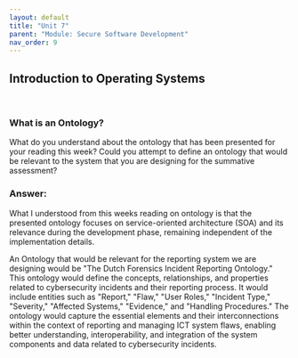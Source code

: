 ```yaml
---
layout: default
title: "Unit 7"
parent: "Module: Secure Software Development"
nav_order: 9
---
```


## Introduction to Operating Systems
<br>

### What is an Ontology?
What do you understand about the ontology that has been presented for your reading this week? Could you attempt to define an ontology that would be relevant to the system that you are designing for the summative assessment?

### Answer:
What I understood from this weeks reading on ontology is that the presented ontology focuses on service-oriented architecture (SOA) and its relevance during the development phase, remaining independent of the implementation details.

An Ontology that would be relevant for the reporting system we are designing would be "The Dutch Forensics Incident Reporting Ontology." This ontology would define the concepts, relationships, and properties related to cybersecurity incidents and their reporting process. It would include entities such as "Report," "Flaw," "User Roles," "Incident Type," "Severity," "Affected Systems," "Evidence," and "Handling Procedures." The ontology would capture the essential elements and their interconnections within the context of reporting and managing ICT system flaws, enabling better understanding, interoperability, and integration of the system components and data related to cybersecurity incidents.